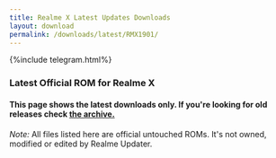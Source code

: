 ```yaml
---
title: Realme X Latest Updates Downloads
layout: download
permalink: /downloads/latest/RMX1901/
---
```

<script>
    $(document).ready(function () {
        loadLatest("RMX1901");
    });
</script>

{%include telegram.html%}

<div class="col-12 mx-auto">
    <h3 class="title bg-light p-2 rounded">Latest Official ROM for Realme X</h3>
    <h4>This page shows the latest downloads only. If you're looking for old releases check
        <a href="/downloads/archive/RMX1901/">the archive.</a></h4>
    <p><i>Note: </i>All files listed here are official untouched ROMs.
        It's not owned, modified or edited by Realme Updater.</p>
    <div id="downloads">
    </div>
</div>